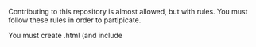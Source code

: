 Contributing to this repository is almost allowed, but with rules.
You must follow these rules in order to partipicate.

You must create .html (and include <script>) in .\tools\ to participate. No external files (.png, .css, .js) are allowed. PR will be fixed.
You mustn't edit other files. Your PR will be rejected.
Do not create tools that is a hate or attack towards someone. This will NOT be tolerated, so know that.

Thanks for participating, fellow gitter.
